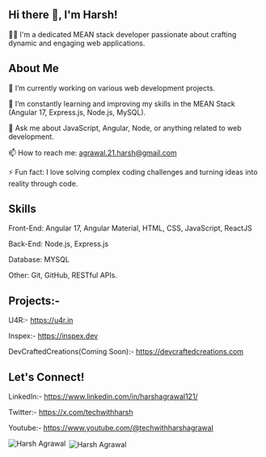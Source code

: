 
## Hi there 👋, I'm Harsh!

👨‍💻 I'm a dedicated MEAN stack developer passionate about crafting dynamic and engaging web applications.

## About Me
🔭 I’m currently working on various web development projects.

🌱 I’m constantly learning and improving my skills in the MEAN Stack (Angular 17, Express.js, Node.js, MySQL).

💬 Ask me about JavaScript, Angular, Node, or anything related to web development.

📫 How to reach me: agrawal.21.harsh@gmail.com

⚡ Fun fact: I love solving complex coding challenges and turning ideas into reality through code.

## Skills

Front-End: Angular 17, Angular Material, HTML, CSS, JavaScript, ReactJS

Back-End: Node.js, Express.js

Database: MYSQL

Other: Git, GitHub, RESTful APIs.


## Projects:-

U4R:- https://u4r.in

Inspex:- https://inspex.dev

DevCraftedCreations(Coming Soon):- https://devcraftedcreations.com


## Let's Connect!

LinkedIn:- https://www.linkedin.com/in/harshagrawal121/

Twitter:- https://x.com/techwithharsh

Youtube:- https://www.youtube.com/@techwithharshagrawal

<p><img align="left" src="https://github-readme-stats.vercel.app/api/top-langs?username=99harsh&show_icons=true&locale=en&layout=compact" alt="Harsh Agrawal" /></p>

<p>&nbsp;<img align="center" src="https://github-readme-stats.vercel.app/api?username=99harsh&show_icons=true&locale=en" alt="Harsh Agrawal" /></p>

